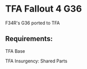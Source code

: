 # TFA Fallout 4 G36
F34R's G36 ported to TFA

## Requirements:
TFA Base

TFA Insurgency: Shared Parts
